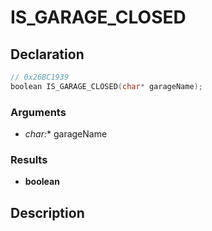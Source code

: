 # IS_GARAGE_CLOSED

## Declaration
```cpp
// 0x26BC1939
boolean IS_GARAGE_CLOSED(char* garageName);
```

### Arguments
- **char*:** garageName

### Results
- **boolean**

## Description
